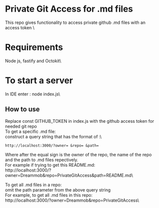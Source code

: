 # Private Git Access for .md files
This repo gives functionality to access private github .md files with an access token \

# Requirements
Node js, fastify and Octokit\

# To start a server
In IDE enter : node index.js\

## How to use
Replace const GITHUB_TOKEN in index.js with the github access token for needed git repo\
To get a specific .md file:\
construct a query string that has the format of :\
<!-- embedme-ignore-next -->
```
http://localhost:3000/?owner= &repo= &path=
```
Where after the equal sign is the owner of the repo, the name of the repo and the path to .md files repectively.\
For example if trying to get this README.md:\
http://localhost:3000/?owner=Dreammob&repo=PrivateGitAccess&path=README.md\


To get all .md files in a repo:\
omit the path parameter from the above query string\
For example, to get all .md files in this repo:\
http://localhost:3000/?owner=Dreammob&repo=PrivateGitAccess\




